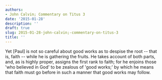 ```yaml
---
authors:
- John Calvin; Commentary on Titus 3
date: '2015-01-28'
description: ''
draft: true
slug: 2015-01-28-john-calvin;-commentary-on-titus-3
title: ''
---
```

Yet [Paul] is not so careful about good works as to despise the root -- that is, faith -- while he is gathering the fruits. He takes account of both parts, and, as is highly proper, assigns the first rank to faith; for he enjoins those 'who believed in God' to be zealous of 'good works;' by which he means that faith must go before in such a manner that good works may follow.



